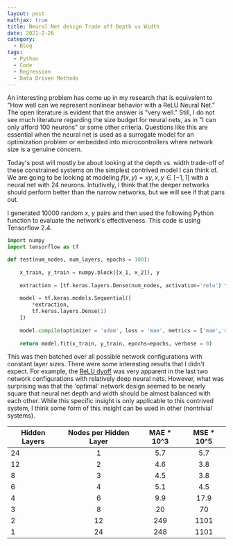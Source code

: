 ```yaml
---
layout: post
mathjax: true
title: Neural Net design Trade off Depth vs Width
date: 2021-2-26
category:
  - Blog
tags:
  - Python
  - Code
  - Regression
  - Data Driven Methods
---
```


An interesting problem has come up in my research that is equivalent  to "How well can we represent nonlinear behavior with a ReLU Neural Net." The open literature is evident that the answer is "very well." Still, I do not see much literature regarding the size budget for neural nets, as in "I can only afford 100 neurons" or some other criteria. Questions like this are essential when the neural net is used as a surrogate model for an optimization problem or embedded into microcontrollers where network size is a genuine concern.

Today's post will mostly be about looking at the depth vs. width trade-off of these constrained systems on the simplest contrived model I can think of. We are going to be looking at modeling $f(x, y) = xy, x,y \in [-1,1]$ with a neural net with 24 neurons. Intuitively, I think that the deeper networks should perform better than the narrow networks, but we will see if that pans out.

I generated 10000 random $x$, $y$ pairs and then used the following Python function to evaluate the network's effectiveness. This code is using Tensorflow 2.4.

```python
import numpy
import tensorflow as tf

def test(num_nodes, num_layers, epochs = 100):
    
    x_train, y_train = numpy.block([x_1, x_2]), y
    
    extraction = [tf.keras.layers.Dense(num_nodes, activation='relu') for i in range(num_layers)]
    
    model = tf.keras.models.Sequential([
        *extraction,
        tf.keras.layers.Dense(1)
    ])
    
    model.compile(optimizer = 'adam', loss = 'mae', metrics = ['mae','mse'])
    
    return model.fit(x_train, y_train, epochs=epochs, verbose = 0) 
```

This was then batched over all possible network configurations with constant layer sizes. There were some interesting results that I didn't expect. For example, the [ReLU dyoff](https://arxiv.org/abs/1903.06733#:~:text=The%20dying%20ReLU%20refers%20to,known%20about%20its%20theoretical%20analysis.) was very apparent in the last two network configurations with relatively deep neural nets.  However, what was surprising was that the 'optimal' network design seemed to be nearly square that neural net depth and width should be almost balanced with each other. While this specific insight is only applicable to this contrived system, I think some form of this insight can be used in other (nontrivial systems).

| Hidden Layers | Nodes per Hidden Layer | MAE * 10^3 | MSE * 10^5 |
|---------------|:----------------------:|:----------:|:----------:|
| 24            |            1           |     5.7    |     5.7    |
| 12            |            2           |     4.6    |     3.8    |
| 8             |            3           |     4.5    |     3.8    |
| 6             |            4           |     5.1    |     4.5    |
| 4             |            6           |     9.9    |    17.9    |
| 3             |            8           |     20     |     70     |
| 2             |           12           |     249    |    1101    |
| 1             |           24           |     248    |    1101    |
